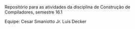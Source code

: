 Repositório para as atividades da disciplina de Construção de Compiladores, semestre 16.1

Equipe:
Cesar Smaniotto Jr.
Luis Decker
